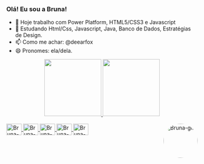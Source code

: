 ### Olá! Eu sou a Bruna!


- 🔭 Hoje trabalho com Power Platform, HTML5/CSS3 e Javascript
- 🌱 Estudando Html/Css, Javascript, Java, Banco de Dados, Estratégias de Design. 
- 📫 Como me achar: @deearfox
- 😄 Pronomes: ela/dela.

<div align="center">
  <a href="https://github.com/deearfox">
  <img height="150em" src="https://github-readme-stats.vercel.app/api?username=deearfox&show_icons=true&theme=highcontrast&include_all_commits=true&count_private=true"/>
  <img height="150em" src="https://github-readme-stats.vercel.app/api/top-langs/?username=deearfox&layout=compact&langs_count=7&theme=highcontrast"/>
</div>
  
  <div style="display: inline_block"><br>
  <img align="center" alt="Bruna-JS" height="30" width="40" src="https://cdn.jsdelivr.net/gh/devicons/devicon/icons/java/java-original.svg"/>     
  <img align="center" alt="Bruna-JS" height="30" width="40" src="https://cdn.jsdelivr.net/gh/devicons/devicon/icons/python/python-original.svg"/> 
  <img align="center" alt="Bruna-JS" height="30" width="40" src="https://cdn.jsdelivr.net/gh/devicons/devicon/icons/html5/html5-original.svg"/>
  <img align="center" alt="Bruna-JS" height="30" width="40" src="https://cdn.jsdelivr.net/gh/devicons/devicon/icons/css3/css3-original.svg"/>  
  <img align="center" alt="Bruna-JS" height="30" width="40" src="https://cdn.jsdelivr.net/gh/devicons/devicon/icons/csharp/csharp-original.svg"/> 
    
    
  <img align="right" alt="Bruna-gif" height="90" style="border-radius:50px;" src="https://user-images.githubusercontent.com/96439119/165808461-14a2fd82-e4f5-493b-a81f-4b3cc8414815.gif">
</div>
  
##
  
<div> 
  
  
 
</div>
  

  

